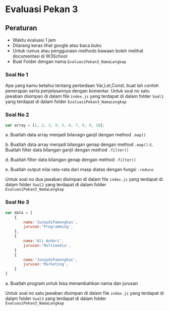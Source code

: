 # Evaluasi Pekan 3

## Peraturan

- Waktu evaluasi 1 jam
- Dilarang keras lihat google atau baca buku
- Untuk rumus atau penggunaan methods bawaan boleh melihat documentasi di W3School
- Buat Folder dengan nama `EvaluasiPekan3_NamaLengkap`

### Soal No 1

Apa yang kamu ketahui tentang perbedaan Var,Let,Const, buat lah contoh penerapan serta penjelasannya dengan komentar. Untuk soal no satu jawaban disimpan di dalam file `index.js` yang terdapat di dalam folder `Soal1` yang terdapat di dalam folder `EvaluasiPekan3_NamaLengkap`

### Soal No 2

```javascript
var array = [1, 2, 3, 4, 5, 6, 7, 8, 9, 10];
```

a. Buatlah data array menjadi bilanagn ganjil dengan method `.map()`

b. Buatlah data array menjadi bilangan genap dengan method `.map()`
c. Buatlah filter data bilangan ganjil dengan method `.filter()`

d. Buatlah filter data bilangan genap dengan method `.filter()`

e. Buatlah output nilai rata-rata dari masp diatas dengan fungsi `.reduce`

Untuk soal no dua jawaban disimpan di dalam file `index.js` yang terdapat di dalam folder `Soal2` yang terdapat di dalam folder `EvaluasiPekan3_NamaLengkap`

### Soal No 3

```javascript
var data = [
    {
        nama:'JunaydiPamungkas',
        jurusan:'Programming',
    },
    {
        nama:'Ali Andari',
        jurusan:'Multimedia',
    }
    {
        nama:'JunaydiPamungkas',
        jurusan:'Marketing',
    }
]
```

a. Buatlah program untuk bisa menambahkan nama dan jurusan

Untuk soal no satu jawaban disimpan di dalam file `index.js` yang terdapat di dalam folder `Soal3` yang terdapat di dalam folder `EvaluasiPekan3_NamaLengkap`
